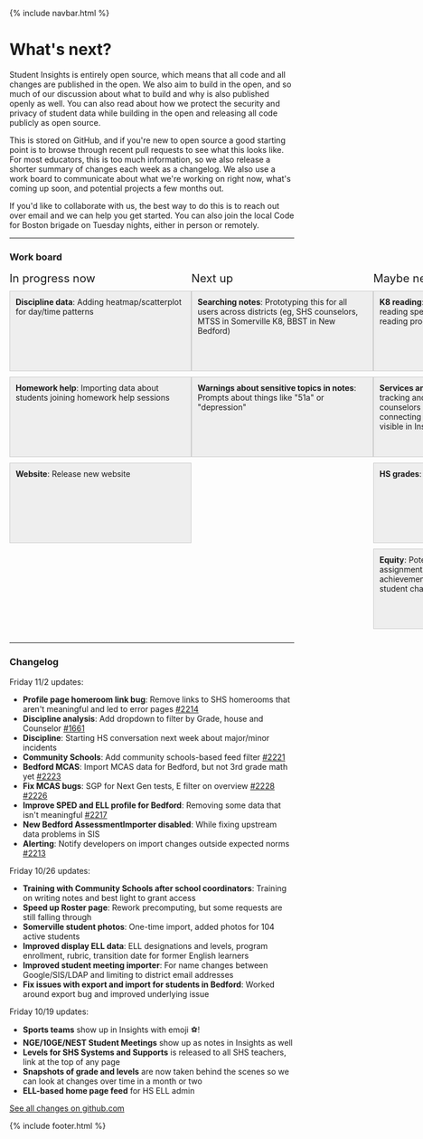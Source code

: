 {% include navbar.html %}

# What's next?
Student Insights is entirely open source, which means that all code and all changes are published in the open.  We also aim to build in the open, and so much of our discussion about what to build and why is also published openly as well.  You can also read about how we protect the security and privacy of student data while building in the open and releasing all code publicly as open source.

This is stored on GitHub, and if you're new to open source a good starting point is to browse through recent pull requests to see what this looks like.  For most educators, this is too much information, so we also release a shorter summary of changes each week as a changelog.  We also use a work board to communicate about what we're working on right now, what's coming up soon, and potential projects a few months out.

If you'd like to collaborate with us, the best way to do this is to reach out over email and we can help you get started.  You can also join the local Code for Boston brigade on Tuesday nights, either in person or remotely.

<style>
.Board {
  display: flex;
}
@media (max-width: 600px) {
  .Board {
    flex-direction: column;
  }
}
@media (min-width: 600px) {
  .Board {
    flex-direction: row;
  }
}


.Board-category {
  flex: 1;
}

.Board-title {
  font-size: 20px;
  margin-bottom: 10px;
}
@media (max-width: 600px) {
  .Board-title {
    margin-top: 20px;
  }
}


.Card {
  display: inline-block;
  background: #eee;
  border: 1px solid #ccc;
  padding: 10px;
  margin-bottom: 10px;
}
@media (max-width: 600px) {
  .Card {
    width: 100%;
    min-height: 120px;
  }
}
@media (min-width: 600px) {
  .Card {
    width: 300px;
    height: 120px;
    overflow-y: scroll;
  }
}


</style>
------------------------
### Work board
<div class="Board">

  <div class="Board-category">
    <div class="Board-title">In progress now</div>
    <div class="Card"><b>Discipline data</b>: Adding heatmap/scatterplot for day/time patterns
    </div>
    <div class="Card"><b>Homework help</b>: Importing data about students joining homework help sessions</div>
    <div class="Card"><b>Website</b>: Release new website</div>
  </div>

  <div class="Board-category">
    <div class="Board-title">Next up</div>
    <div class="Card"><b>Searching notes</b>: Prototyping this for all users across districts (eg, SHS counselors, MTSS in Somerville K8, BBST in New Bedford) </div>
    <div class="Card"><b>Warnings about sensitive topics in notes</b>: Prompts about things like "51a" or "depression"</div>
  </div>

  <div class="Board-category">
    <div class="Board-title">Maybe next month</div>
    <div class="Card"><b>K8 reading</b>: Helping classroom teachers, reading specialists and coaches visualize reading progress on F&P and DIBELS</div>
    <div class="Card"><b>Services and supports</b>: Possibly looking into tracking and showing the services that counselors and K8 SST/MTSS teams are connecting students with, and making that visible in Insights.</div>
    <div class="Card"><b>HS grades</b>: Grade distributions?</div>
    <div class="Card"><b>Equity</b>: Potentially looking at class list assignments, grade 2/3 reading, PowerBI for achievement vs. SGP broken down by student characteristics.</div>
  </div>
</div>

------------------------
### Changelog

Friday 11/2 updates:
- **Profile page homeroom link bug**: Remove links to SHS homerooms that aren't meaningful and led to error pages [#2214](https://github.com/studentinsights/studentinsights/pull/2214)
- **Discipline analysis**: Add dropdown to filter by Grade, house and Counselor [#1661](https://github.com/studentinsights/studentinsights/pull/1661)
- **Discipline**: Starting HS conversation next week about major/minor incidents
- **Community Schools**: Add community schools-based feed filter [#2221](https://github.com/studentinsights/studentinsights/pull/2221)
- **Bedford MCAS**: Import MCAS data for Bedford, but not 3rd grade math yet [#2223](https://github.com/studentinsights/studentinsights/pull/2223)
- **Fix MCAS bugs**: SGP for Next Gen tests, E filter on overview [#2228](https://github.com/studentinsights/studentinsights/pull/2228) [#2226](https://github.com/studentinsights/studentinsights/pull/2226)
- **Improve SPED and ELL profile for Bedford**: Removing some data that isn't meaningful [#2217](https://github.com/studentinsights/studentinsights/pull/2217)
- **New Bedford AssessmentImporter disabled**: While fixing upstream data problems in SIS
- **Alerting**: Notify developers on import changes outside expected norms [#2213](https://github.com/studentinsights/studentinsights/pull/2213)

Friday 10/26 updates:
- **Training with Community Schools after school coordinators**: Training on writing notes and best light to grant access
- **Speed up Roster page**: Rework precomputing, but some requests are still falling through
- **Somerville student photos**: One-time import, added photos for 104 active students
- **Improved display ELL data**: ELL designations and levels, program enrollment, rubric, transition date for former English learners
- **Improved student meeting importer**: For name changes between Google/SIS/LDAP and limiting to district email addresses
- **Fix issues with export and import for students in Bedford**: Worked around export bug and improved underlying issue

Friday 10/19 updates:
- **Sports teams** show up in Insights with emoji ⚽!
- **NGE/10GE/NEST Student Meetings** show up as notes in Insights as well
- **Levels for SHS Systems and Supports** is released to all SHS teachers, link at the top of any page
- **Snapshots of grade and levels** are now taken behind the scenes so we can look at changes over time in a month or two
- **ELL-based home page feed** for HS ELL admin

<a class="btn" href="https://github.com/studentinsights/studentinsights/issues?q=is%3Apr+is%3Aclosed">See all changes on github.com</a>

{% include footer.html %}